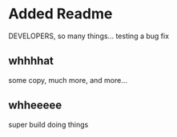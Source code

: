 # Added Readme

DEVELOPERS, so many things... testing a bug fix


## whhhhat

some copy, much more, and more...


## whheeeee

super build doing things